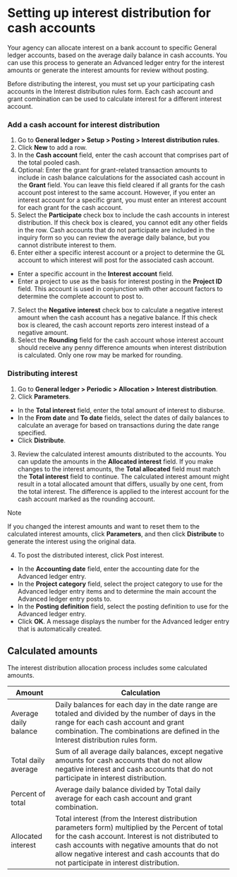 # Setting up interest distribution for cash accounts

Your agency can allocate interest on a bank account to specific General ledger accounts, based on the average daily balance in cash accounts. You can use this process to generate an Advanced ledger entry for the interest amounts or generate the interest amounts for review without posting.

Before distributing the interest, you must set up your participating cash accounts in the Interest distribution rules form. Each cash account and grant combination can be used to calculate interest for a different interest account.

### Add a cash account for interest distribution

1. Go to **General ledger > Setup > Posting > Interest distribution rules**.
2. Click **New** to add a row.
3. In the **Cash account** field, enter the cash account that comprises part of the total pooled cash.
4. Optional: Enter the grant for grant-related transaction amounts to include in cash balance calculations for the associated cash account in the **Grant** field. You can leave this field cleared if all grants for the cash account post interest to the same account. However, if you enter an interest account for a specific grant, you must enter an interest account for each grant for the cash account.
5. Select the **Participate** check box to include the cash accounts in interest distribution. If this check box is cleared, you cannot edit any other fields in the row. Cash accounts that do not participate are included in the inquiry form so you can review the average daily balance, but you cannot distribute interest to them.
6. Enter either a specific interest account or a project to determine the GL account to which interest will post for the associated cash account. 
  - Enter a specific account in the **Interest account** field.
  - Enter a project to use as the basis for interest posting in the **Project ID** field. This account is used in conjunction with other account factors to determine the complete account to post to.
7. Select the **Negative interest** check box to calculate a negative interest amount when the cash account has a negative balance. If this check box is cleared, the cash account reports zero interest instead of a negative amount.
8. Select the **Rounding** field for the cash account whose interest account should receive any penny difference amounts when interest distribution is calculated. Only one row may be marked for rounding.

### Distributing interest
1. Go to **General ledger > Periodic > Allocation > Interest distribution**.
2. Click **Parameters**. 
  - In the **Total interest** field, enter the total amount of interest to disburse.
  - In the **From date** and **To date** fields, select the dates of daily balances to calculate an average for based on transactions during the date range specified.
  - Click **Distribute**.
3. Review the calculated interest amounts distributed to the accounts. You can update the amounts in the **Allocated interest** field. If you make changes to the interest amounts, the **Total allocated** field must match the **Total interest** field to continue.  The calculated interest amount might result in a total allocated amount that differs, usually by one cent, from the total interest. The difference is applied to the interest account for the cash account marked as the rounding account. 

>[!NOTE]
>If you changed the interest amounts and want to reset them to the calculated interest amounts, click **Parameters**, and then click **Distribute** to generate the interest using the original data.

4. To post the distributed interest, click Post interest. 
  - In the **Accounting date** field, enter the accounting date for the Advanced ledger entry.
  - In the **Project category** field, select the project category to use for the Advanced ledger entry items and to determine the main account the Advanced ledger entry posts to.
  - In the **Posting definition** field, select the posting definition to use for the Advanced ledger entry.
  - Click **OK**. A message displays the number for the Advanced ledger entry that is automatically created.

## Calculated amounts
The interest distribution allocation process includes some calculated amounts.

|Amount                 | Calculation |
|-----------------------|----------------------------------------------------------------------------------------------------------------------------------------------------------------------------------------------------------------------------|
| Average daily balance | Daily balances for each day in the date range are totaled and divided by the number of days in the range for each cash account and grant combination. The combinations are defined in the Interest distribution rules form.|
| Total daily average   | Sum of all average daily balances, except negative amounts for cash accounts that do not allow negative interest and cash accounts that do not participate in interest distribution.|
| Percent of total      | Average daily balance divided by Total daily average for each cash account and grant combination. |
| Allocated interest    | Total interest (from the Interest distribution parameters form) multiplied by the Percent of total for the cash account. Interest is not distributed to cash accounts with negative amounts that do not allow negative interest and cash accounts that do not participate in interest distribution. |


